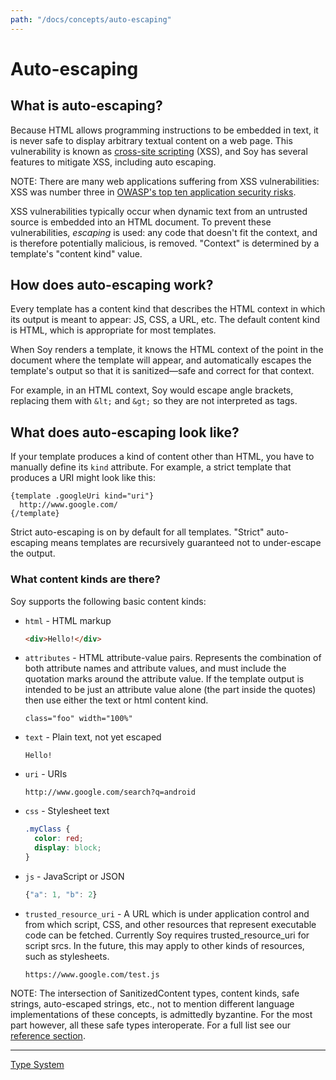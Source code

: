 ```yaml
---
path: "/docs/concepts/auto-escaping"
---
```


# Auto-escaping

## What is auto-escaping?

Because HTML allows programming instructions to be embedded in text, it is never
safe to display arbitrary textual content on a web page. This vulnerability is
known as [cross-site scripting](http://en.wikipedia.org/wiki/Cross-site_scripting) (XSS),
and Soy has several features to mitigate XSS, including auto escaping.

NOTE: There are many web applications suffering from XSS vulnerabilities: XSS
was number three in [OWASP's top ten application security risks](http://www.owasp.org/index.php/Category:OWASP_Top_Ten_Project).

XSS vulnerabilities typically occur when dynamic text from an untrusted source
is embedded into an HTML document. To prevent these vulnerabilities, _escaping_
is used: any code that doesn't fit the context, and is therefore potentially
malicious, is removed. "Context" is determined by a template's "content kind"
value.

## How does auto-escaping work?

Every template has a content kind that describes the HTML context in which its
output is meant to appear: JS, CSS, a URL, etc. The default content kind is
HTML, which is appropriate for most templates.

When Soy renders a template, it knows the HTML context of the point in the
document where the template will appear, and automatically escapes the
template's output so that it is sanitized—safe and correct for that context.

For example, in an HTML context, Soy would escape angle brackets, replacing them
with `&lt;` and `&gt;` so they are not interpreted as tags.

## What does auto-escaping look like?

If your template produces a kind of content other than HTML, you have to
manually define its `kind` attribute. For example, a strict template that
produces a URI might look like this:

```soy
{template .googleUri kind="uri"}
  http://www.google.com/
{/template}
```

Strict auto-escaping is on by default for all templates. "Strict" auto-escaping
means templates are recursively guaranteed not to under-escape the output.

### What content kinds are there?

Soy supports the following basic content kinds:

- `html` - HTML markup

  ```html
  <div>Hello!</div>
  ```

- `attributes` - HTML attribute-value pairs. Represents the combination of
  both attribute names and attribute values, and must include the quotation
  marks around the attribute value. If the template output is intended to be
  just an attribute value alone (the part inside the quotes) then use either
  the text or html content kind.

  ```
  class="foo" width="100%"
  ```

- `text` - Plain text, not yet escaped

  ```
  Hello!
  ```

- `uri` - URIs

  ```
  http://www.google.com/search?q=android
  ```

- `css` - Stylesheet text

  ```css
  .myClass {
    color: red;
    display: block;
  }
  ```

- `js` - JavaScript or JSON

  ```js
  {"a": 1, "b": 2}
  ```

- `trusted_resource_uri` - A URL which is under application control and from
  which script, CSS, and other resources that represent executable code can be
  fetched. Currently Soy requires trusted_resource_uri for script srcs. In the
  future, this may apply to other kinds of resources, such as stylesheets.

  ```
  https://www.google.com/test.js
  ```

NOTE: The intersection of SanitizedContent types, content kinds, safe strings,
auto-escaped strings, etc., not to mention different language implementations of
these concepts, is admittedly byzantine. For the most part however, all these
safe types interoperate. For a full list see our [reference section](../reference/types).

---

[Type System](type-system)
